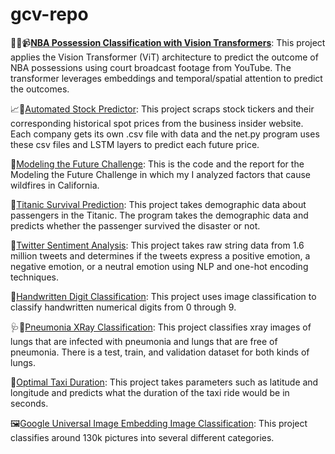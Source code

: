 # gcv-repo
🏀🤖📹**[NBA Possession Classification with Vision Transformers](https://github.com/Gurinder-Vasanta/vit-research)**:
This project applies the Vision Transformer (ViT) architecture to predict the outcome of NBA possessions using court broadcast footage from YouTube. The transformer leverages embeddings and temporal/spatial attention to predict the outcomes. 

📈🧮[Automated Stock Predictor](https://github.com/Gurinder-Vasanta/gcv-repo/tree/Automated_Stock_Price_Predictor): 
This project scraps stock tickers and their corresponding historical spot prices from the business insider website. Each company gets its own .csv file with data and the net.py program uses these csv files and LSTM layers to predict each future price. 

🌲[Modeling the Future Challenge](https://github.com/Gurinder-Vasanta/gcv-repo/tree/Modeling_The_Future_Challenge_Code):
This is the code and the report for the Modeling the Future Challenge in which my I analyzed factors that cause wildfires in California. 

🚢[Titanic Survival Prediction](https://github.com/Gurinder-Vasanta/gcv-repo/tree/Titanic_Survival_Prediction):
This project takes demographic data about passengers in the Titanic. The program takes the demographic data and predicts whether the passenger survived the disaster or not. 

💬[Twitter Sentiment Analysis](https://github.com/Gurinder-Vasanta/gcv-repo/tree/Twitter_Sentiment_Analysis):
This project takes raw string data from 1.6 million tweets and determines if the tweets express a positive emotion, a negative emotion, or a neutral emotion using NLP and one-hot encoding techniques. 

🔢[Handwritten Digit Classification](https://github.com/Gurinder-Vasanta/gcv-repo/tree/Handwritten_Digit_Classification):
This project uses image classification to classify handwritten numerical digits from 0 through 9. 

🩺🏥[Pneumonia XRay Classification](https://github.com/Gurinder-Vasanta/gcv-repo/tree/Pneumonia_XRay_Classification):
This project classifies xray images of lungs that are infected with pneumonia and lungs that are free of pneumonia. There is a test, train, and validation dataset for both kinds of lungs. 

🚕[Optimal Taxi Duration](https://github.com/Gurinder-Vasanta/gcv-repo/tree/Optimal_Taxi_Duration):
This project takes parameters such as latitude and longitude and predicts what the duration of the taxi ride would be in seconds. 

🖼️[Google Universal Image Embedding Image Classification](https://github.com/Gurinder-Vasanta/gcv-repo/tree/GUIE_Image_Classification):
This project classifies around 130k pictures into several different categories. 

